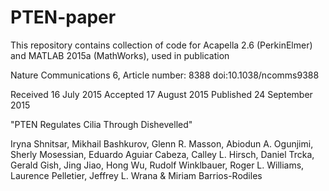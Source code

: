 # PTEN-paper
This repository contains collection of code for Acapella 2.6 (PerkinElmer) and MATLAB 2015a (MathWorks), used in publication

Nature Communications 6, Article number: 8388 doi:10.1038/ncomms9388


Received 16 July 2015 Accepted 17 August 2015 Published 24 September 2015


"PTEN Regulates Cilia Through Dishevelled"


Iryna Shnitsar,	Mikhail Bashkurov,	Glenn R. Masson,	Abiodun A. Ogunjimi,	Sherly Mosessian,	Eduardo Aguiar Cabeza,	Calley L. Hirsch,	Daniel Trcka,	Gerald Gish,	Jing Jiao, Hong Wu,	Rudolf Winklbauer,	Roger L. Williams,	Laurence Pelletier,	Jeffrey L. Wrana	& Miriam Barrios-Rodiles
